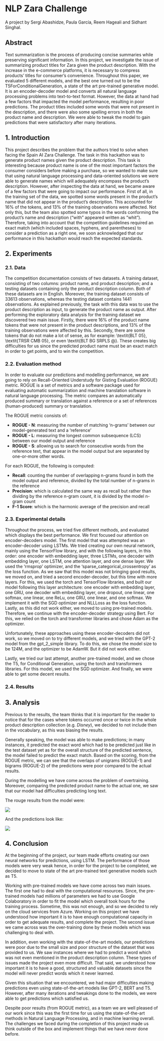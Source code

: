 # NLP Zara Challenge

A project by Sergi Abashidze, Paula García, Reem Hageali and Sidhant Singhal.

## Abstract

Text summarization is the process of producing concise summaries while preserving significant information. In this project, we investigate the issue of summarizing product titles for Zara given the product description. With the increase in the e-commerce platforms, it is necessary to compress products’ titles for consumer’s convenience. Throughout this paper, we evaluated 5 different models, and the best one turned out to be the  T5ForConditionalGeneration, a state of the art pre-trained generative model. It is an encoder-decoder model and converts all natural language processing problems into text-to-text format. However, the data at hand had a few factors that impacted the model performance, resulting in poor predictions. The product titles included some words that were not present in the description, and there were also some spelling errors in both the product name and description. We were able to tweak the model to gain predictions that were satisfactory after many iterations. 

## 1. Introduction

This project describes the problem that the authors tried to solve when facing the Spain AI Zara Challenge. The task in this hackathon was to generate product names given the product description. This task is interesting because product name is one of the most important factors the consumer considers before making a purchase, so we wanted to make sure that using natural language processing and data-oriented solutions we were able to generate names which will adequately encompass the product’s description. However, after inspecting the data at hand, we became aware of a few factors that were going to impact our performance. First of all, in the training set of the data, we spotted some words present in the product’s name that did not appear in the product’s description. This accounted for 16\% of the tokens, and 13\% of the training observations were affected. Not only this, but the team also spotted some typos in the words conforming the product’s name and description (“with” appeared written as “whit”). Therefore, taking into account that the competition guidelines required an exact match (which included spaces, hyphens, and parentheses) to consider a prediction as a right one, we soon acknowledged that our performance in this hackathon would reach the expected standards. 

## 2. Experiments

### 2.1. Data

The competition documentation consists of two datasets. A training dataset, consisting of two columns: product name, and product description; and a testing datasets containing only the product description column. Both of these datasets are in English. Moreover, the training dataset consists of 33613 observations, whereas the testing dataset contains 1441 observations. As explained previously, the task with this data was to use the product description as input, to generate the product name as output. After performing the exploratory data analysis for the training dataset we discovered two main issue. Firstly, there were 16\% of the product name tokens that were not present in the product descriptions, and 13\% of the training observations were affected by this. Secondly, there are some tokens that do not make a lot of sense, as for example: \textit{BLT 05}, \textit{TRSR CMB 05}, or even \textit{BLT BG SRPLS @}. These creates big difficulties for us since the predicted product name must be an exact match in order to get points, and to win the competition.

### 2.2. Evaluation method

In order to evaluate our predictions and modelling performance, we are going to rely on Recall-Oriented Understudy for Gisting Evaluation (ROGUE) metric. ROGUE is a set of metrics and a software package used for evaluating automatic summarization and machine translation software in natural language processing. The metric compares an automatically produced summary or translation against a reference or a set of references (human-produced) summary or translation.

The ROGUE metric consists of:

* __ROGUE - N__: measuring the number of matching ‘n-grams’ between our model-generated text and a ‘reference’
* __ROGUE - L__: measuring the longest common subsequence (LCS) between our model output and reference
* __ROGUE - S__: allowing us to search for consecutive words from the reference text, that appear in the model output but are separated by one-or-more other words.

For each ROGUE, the following is computed:
* __Recall__: counting the number of overlapping n-grams found in both the model output and reference, divided by the total number of n-grams in the reference
* __Precision__: which is calculated the same way as recall but rather than dividing by the reference n-gram count, it is divided by the model n-gram count
* __F-1 Score__: which is the harmonic average of the precision and recall

### 2.3. Experimental details

Throughout the process, we tried five different methods, and evaluated which displays the best performance. We first focused our attention on encoder-decoders model. The first model that was attempted was an encoder-decoder using LSTMs. We tried creating our own neural network, mainly using the TensorFlow library, and with the following layers, in this order: one encoder with embedding layer, three LSTMs, one decoder with embedding layer, one LSTM, one attention layer, and one dense layer. We used the ‘rmsprop’ optimizer, and the ‘sparse\_categorical\_crossentropy’ as the loss function. As we saw that this model was not bringing good results, we moved on, and tried a second encoder-decoder, but this time with more layers. For this, we used the torch and TensorFlow libraries, and built our model following this layer architecture: one encoder with embedding layer, one GRU, one decoder with embedding layer, one dropout, one linear, one softmax, one linear, one ReLu, one GRU, one linear, and one softmax. We implement it with the SGD optimizer and NLLLoss as the loss function. Lastly, as this did not work either, we moved to using pre-trained models. Therefore, we continue with the encoder-decoder strategy using Bert. For this, we relied on the torch and transformer libraries and chose Adam as the optimizer.

Unfortunately, these approaches using these encoder-decoders did not work, so we moved on to try different models, and we tried with the GPT-2 model from the gpt\_2\_simple library. To do this, we chose the model size to be 124M, and the optimizer to be AdamW. But it did not work either.

Lastly, we tried our last attempt, another pre-trained model, and we chose the T5, for Conditional Generation, using the torch and transformers libraries. For this model, we used the SGD optimizer. And finally, we were able to get some decent results. 

### 2.4. Results



## 3. Analysis

Previous to the results, the team thinks that it is important for the reader to notice that for the cases where tokens occurred once or twice in the whole product description collection (e.g. _Disney_), we decided to not include then in the vocabulary, as this was biasing the results.

Generally speaking, the model was able to make predictions; in many instances, it predicted the exact word which had to be predicted just like in the test dataset yet as for the overall structure of the predicted sentence, the model failed to predict the exact match. Based on the scoring, from the ROGUE metric, we can see that the overlaps of unigrams (ROGUE-1) and bigrams (ROGUE-2) of the predictions were poor compared to the actual results. 

During the modelling we have come across the problem of overtraining. Moreover, comparing the predicted product name to the actual one, we saw that our model had difficulties predicting long text.

The rouge results from the model were:

<a href="https://www.linkpicture.com/view.php?img=LPic607f12af5061a745037501"><img src="https://www.linkpicture.com/q/rouge_scores.png" type="image"></a>

And the predictions look like:

<a href="https://www.linkpicture.com/view.php?img=LPic607f124ecd0eb1799119600"><img src="https://www.linkpicture.com/q/RESULTS.png" type="image"></a>

## 4. Conclusion

At the beginning of the project, our team made efforts creating our own neural networks for predictions, using LSTM. The performance of those models were very weak hence, in order for the project to be completed, we decided to move to state of the art pre-trained text generative models such as T5. 

Working with pre-trained models we have come across two main issues. The first one had to deal with the computational resources. Since, the pre-trained models had millions of parameters we had to use Google Colaboratory in order to fit the model which overall took hours for the training process. Sometime, this was not enough, and so we decided to rely on the cloud services from Azure. Working on this project we have understood how important it is to have enough computational capacity in order to get adequate results, and complete the project. The second issue we came across was the over-training done by these models which was challenging to deal with.

In addition, even working with the state-of-the-art models, our predictions were poor due to the small size and poor structure of the dataset that was provided to us. We saw instances where we had to predict a word which was not even mentioned in the product description column. These types of issues made the project even more difficult. That said, we understood how important it is to have a good, structured and valuable datasets since the model will never predict words which it never learned.

Given this situation that we encountered, we had major difficulties making predictions even using state-of-the-art models like GPT-2, BERT and T5. However, after many iterations and tweakings done to the models, we were able to get predictions which satisfied us. 

Despite poor results (from ROGUE metric), as a team we are well pleased of our work since this was the first time for us using the state-of-the-art methods in Natural Language Processing, and in machine learning overall. The challenges we faced during the completion of this project made us think outside of the box and implement things that we have never done before.  
